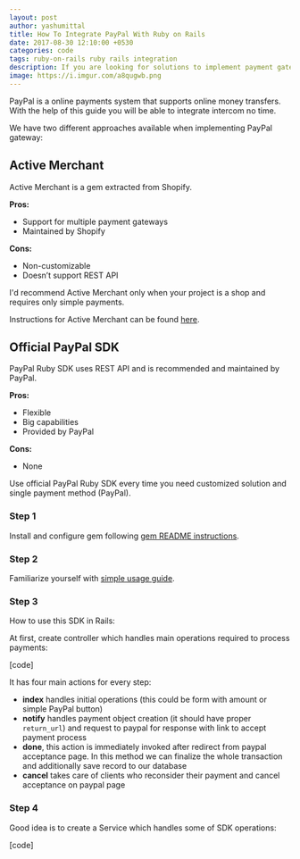 ```yaml
---
layout: post
author: yashumittal
title: How To Integrate PayPal With Ruby on Rails
date: 2017-08-30 12:10:00 +0530
categories: code
tags: ruby-on-rails ruby rails integration
description: If you are looking for solutions to implement payment gateways in your Rails app, you've found the right place. Here's a quick guide for PayPal integration.
image: https://i.imgur.com/a8qugwb.png
---
```


PayPal is a online payments system that supports online money transfers. With the help of this guide you will be able to integrate intercom no time.

We have two different approaches available when implementing PayPal gateway:

## Active Merchant

Active Merchant is a gem extracted from Shopify.

**Pros:**

* Support for multiple payment gateways
* Maintained by Shopify

**Cons:**

* Non-customizable
* Doesn’t support REST API

I'd recommend Active Merchant only when your project is a shop and requires only simple payments.

Instructions for Active Merchant can be found [here](https://jldbasa.github.io/blog/2014/01/25/rails-4-paypal-express-checkout-integration/).

## Official PayPal SDK

PayPal Ruby SDK uses REST API and is recommended and maintained by PayPal.

**Pros:**

* Flexible
* Big capabilities
* Provided by PayPal

**Cons:**

* None

Use official PayPal Ruby SDK every time you need customized solution and single payment method (PayPal).

### Step 1

Install and configure gem following [gem README instructions](https://github.com/paypal/PayPal-Ruby-SDK#installation).

### Step 2

Familiarize yourself with [simple usage guide](https://devtools-paypal.com/guide/pay_paypal/ruby).

### Step 3

How to use this SDK in Rails:

At first, create controller which handles main operations required to process payments:

[code]

It has four main actions for every step:

* **index** handles initial operations (this could be form with amount or simple PayPal button)
* **notify** handles payment object creation (it should have proper `return_url`) and request to paypal for response with link to accept payment process
* **done**, this action is immediately invoked after redirect from paypal acceptance page. In this method we can finalize the whole transaction and additionally save record to our database
* **cancel** takes care of clients who reconsider their payment and cancel acceptance on paypal page

### Step 4

Good idea is to create a Service which handles some of SDK operations:

[code]